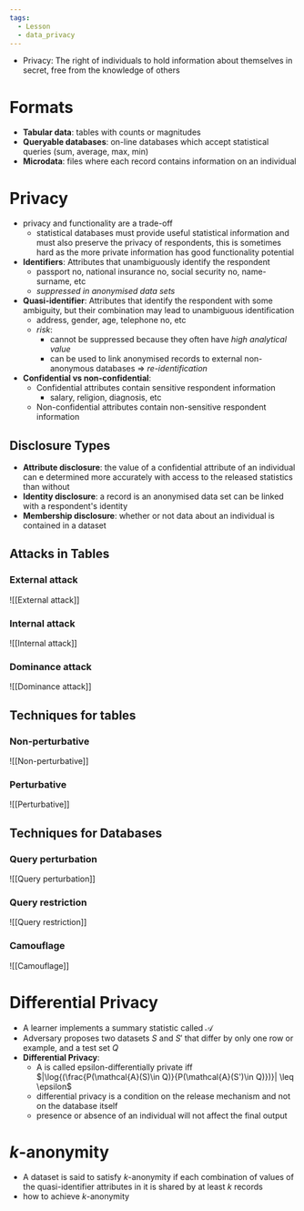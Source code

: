 ```yaml
---
tags:
  - Lesson
  - data_privacy
---
```

- Privacy: The right of individuals to hold information about themselves in secret, free from the knowledge of others
# Formats
- **Tabular data**: tables with counts or magnitudes
- **Queryable databases**: on-line databases which accept statistical queries (sum, average, max, min)
- **Microdata**: files where each record contains information on an individual
# Privacy
- privacy and functionality are a trade-off
	- statistical databases must provide useful statistical information and must also preserve the privacy of respondents, this is sometimes hard as the more private information has good functionality potential
- **Identifiers**: Attributes that unambiguously identify the respondent
	- passport no, national insurance no, social security no, name-surname, etc
	- *suppressed in anonymised data sets*
- **Quasi-identifier**: Attributes that identify the respondent with some ambiguity, but their combination may lead to unambiguous identification
	- address, gender, age, telephone no, etc
	- *risk*:
		- cannot be suppressed because they often have *high analytical value*
		- can be used to link anonymised records to external non-anonymous databases $\Rightarrow$ *re-identification*
- **Confidential vs non-confidential**: 
	- Confidential attributes contain sensitive respondent information
		- salary, religion, diagnosis, etc
	- Non-confidential attributes contain non-sensitive respondent information
## Disclosure Types
- **Attribute disclosure**: the value of a confidential attribute of an individual can e determined more accurately with access to the released statistics than without 
- **Identity disclosure**: a record is an anonymised data set can be linked with a respondent's identity
- **Membership disclosure**: whether or not data about an individual is contained in a dataset
## Attacks in Tables
### External attack
![[External attack]]
### Internal attack
![[Internal attack]]
### Dominance attack
![[Dominance attack]]
## Techniques for tables
### Non-perturbative
![[Non-perturbative]]
### Perturbative
![[Perturbative]]
## Techniques for Databases
### Query perturbation
![[Query perturbation]]
### Query restriction
![[Query restriction]]
### Camouflage
![[Camouflage]]
# Differential Privacy
- A learner implements a summary statistic called $\mathcal{A}$ 
- Adversary proposes two datasets $S$ and $S'$ that differ by only one row or example, and a test set $Q$
- **Differential Privacy**:
	- A is called epsilon-differentially private iff $|\log{(\frac{P(\mathcal{A}(S)\in Q)}{P(\mathcal{A}(S')\in Q)})}| \leq \epsilon$ 
	- differential privacy is a condition on the release mechanism and not on the database itself
	- presence or absence of an individual will not affect the final output
# $k$-anonymity
- A dataset is said to satisfy $k$-anonymity if each combination of values of the quasi-identifier attributes in it is shared by at least $k$ records
- how to achieve $k$-anonymity